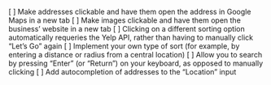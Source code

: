 [ ]  Make addresses clickable and have them open the address in Google Maps in a new tab
[ ]  Make images clickable and have them open the business’ website in a new tab
[ ]  Clicking on a different sorting option automatically requeries the Yelp API, rather than having to manually click “Let’s Go” again
[ ]  Implement your own type of sort (for example, by entering a distance or radius from a central location)
[ ]  Allow you to search by pressing “Enter” (or “Return”) on your keyboard, as opposed to manually clicking
[ ]  Add autocompletion of addresses to the “Location” input